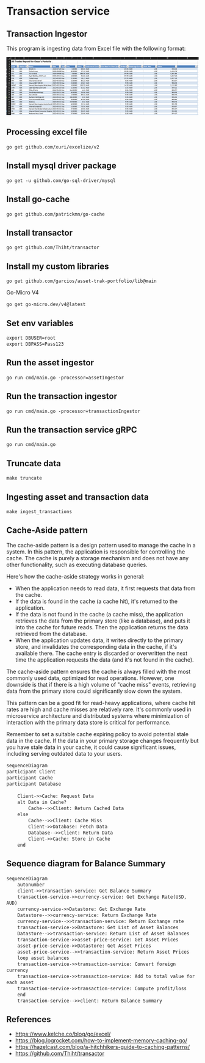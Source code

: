 # Transaction service

## Transaction Ingestor
This program is ingesting data from Excel file with the following format:

![transaction-excel.png](transaction-excel.png)


## Processing excel file 
```shell
go get github.com/xuri/excelize/v2
```

## Install mysql driver package
```shell
go get -u github.com/go-sql-driver/mysql
```

## Install go-cache
```shell
go get github.com/patrickmn/go-cache
```

## Install transactor
```shell
go get github.com/Thiht/transactor
```

## Install my custom libraries
```shell
go get github.com/garcios/asset-trak-portfolio/lib@main 
```


Go-Micro V4
```shell
go get go-micro.dev/v4@latest
```


## Set env variables
```shell
export DBUSER=root
export DBPASS=Pass123
```

## Run the asset ingestor
```shell
go run cmd/main.go -processor=assetIngestor
```

## Run the transaction ingestor
```shell
go run cmd/main.go -processor=transactionIngestor
```

## Run the transaction service gRPC
```shell
go run cmd/main.go 
```

## Truncate data
```shell
make truncate
```

## Ingesting asset and transaction data
```shell
make ingest_transactions
```

## Cache-Aside pattern
The cache-aside pattern is a design pattern used to manage the cache in a system. In this pattern, the application is 
responsible for controlling the cache. The cache is purely a storage mechanism and does not have any other functionality, 
such as executing database queries.

Here's how the cache-aside strategy works in general:

- When the application needs to read data, it first requests that data from the cache.
- If the data is found in the cache (a cache hit), it's returned to the application.
- If the data is not found in the cache (a cache miss), the application retrieves the data from the primary store 
(like a database), and puts it into the cache for future reads. Then the application returns the data retrieved from 
the database.
- When the application updates data, it writes directly to the primary store, and invalidates the corresponding data in 
the cache, if it's available there. The cache entry is discarded or overwritten the next time the application requests 
the data (and it's not found in the cache).

The cache-aside pattern ensures the cache is always filled with the most commonly used data, optimized for read operations. 
However, one downside is that if there is a high volume of "cache miss" events, retrieving data from the primary store 
could significantly slow down the system.

This pattern can be a good fit for read-heavy applications, where cache hit rates are high and cache misses are 
relatively rare. It's commonly used in microservice architecture and distributed systems where minimization of interaction 
with the primary data store is critical for performance.

Remember to set a suitable cache expiring policy to avoid potential stale data in the cache. If the data in your primary
storage changes frequently but you have stale data in your cache, it could cause significant issues, including serving 
outdated data to your users.

```mermaid
sequenceDiagram
participant Client
participant Cache
participant Database

    Client->>Cache: Request Data
    alt Data in Cache?
        Cache-->>Client: Return Cached Data
    else
        Cache-->>Client: Cache Miss
        Client->>Database: Fetch Data
        Database-->>Client: Return Data
        Client->>Cache: Store in Cache
    end
```

## Sequence diagram for Balance Summary
```mermaid
sequenceDiagram
    autonumber
    client->>transaction-service: Get Balance Summary
    transaction-service->>currency-service: Get Exchange Rate(USD, AUD)
    currency-service->>Datastore: Get Exchange Rate
    Datastore-->>currency-service: Return Exchange Rate
    currency-service-->>transaction-service: Return Exchange rate
    transaction-service->>Datastore: Get List of Asset Balances
    Datastore-->>transaction-service: Return List of Asset Balances
    transaction-service->>asset-price-service: Get Asset Prices
    asset-price-service->>Datastore: Get Asset Prices
    asset-price-service-->>transaction-service: Return Asset Prices
    loop asset balances
    transaction-service->>transaction-service: Convert foreign currency
    transaction-service->>transaction-service: Add to total value for each asset
    transaction-service->>transaction-service: Compute profit/loss
    end
    transaction-service-->>client: Return Balance Summary
```


## References
- https://www.kelche.co/blog/go/excel/
- https://blog.logrocket.com/how-to-implement-memory-caching-go/
- https://hazelcast.com/blog/a-hitchhikers-guide-to-caching-patterns/
- https://github.com/Thiht/transactor